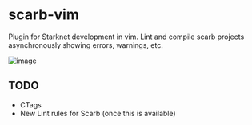 # scarb-vim

Plugin for Starknet development in vim. Lint and compile scarb projects asynchronously showing errors, warnings, etc.

![image](https://github.com/0xHyoga/scarb-vim/assets/97303883/66a1757c-a30b-4a16-85ce-ad55f4733120)

## TODO

- CTags
- New Lint rules for Scarb (once this is available)
